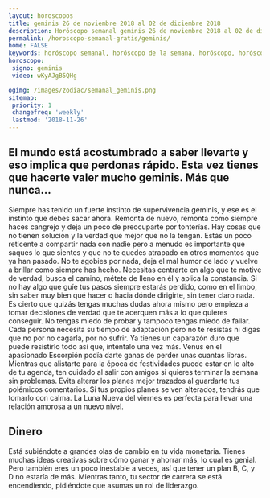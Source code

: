 ```yaml
---
layout: horoscopos
title: geminis 26 de noviembre 2018 al 02 de diciembre 2018 
description: Horóscopo semanal geminis 26 de noviembre 2018 al 02 de diciembre 2018. El mundo está acostumbrado a saber llevarte y eso implica que perdonas rápido. Esta vez tienes que hacerte valer mucho geminis. Más que nunca…
permalink: /horoscopo-semanal-gratis/geminis/
home: FALSE
keywords: horóscopo semanal, horóscopo de la semana, horóscopo, horóscopo gratis,horóscopos, horóscopo esperanza gracia, horoscopos geminis la semana, horóscopos gratis, Tarot, Astrologia, Zodíaco, geminis, horoscopo gratis, semanal
horoscopo:
 signo: geminis
 video: wKyAJgB5QHg

ogimg: /images/zodiac/semanal_geminis.png
sitemap:
 priority: 1
 changefreq: 'weekly'
 lastmod: '2018-11-26'
---
```




## El mundo está acostumbrado a saber llevarte y eso implica que perdonas rápido. Esta vez tienes que hacerte valer mucho geminis. Más que nunca…

Siempre has tenido un fuerte instinto de supervivencia geminis, y ese es el instinto que debes sacar ahora. Remonta de nuevo, remonta como siempre haces cangrejo y deja un poco de preocuparte por tonterías. Hay cosas que no tienen solución y la verdad que mejor que no la tengan. Estás un poco reticente a compartir nada con nadie pero a menudo es importante que saques lo que sientes y que no te quedes atrapado en otros momentos que ya han pasado. No te agobies por nada, deja el mal humor de lado y vuelve a brillar como siempre has hecho. Necesitas centrarte en algo que te motive de verdad, busca el camino, métete de lleno en él y aplica la constancia. Si no hay algo que guíe tus pasos siempre estarás perdido, como en el limbo, sin saber muy bien qué hacer o hacia dónde dirigirte, sin tener claro nada. Es cierto que quizás tengas muchas dudas ahora mismo pero empieza a tomar decisiones de verdad que te acerquen más a lo que quieres conseguir. No tengas miedo de probar y tampoco tengas miedo de fallar. Cada persona necesita su tiempo de adaptación pero no te resistas ni digas que no por no cagarla, por no sufrir. Ya tienes un caparazón duro que puede resistirlo todo así que, inténtalo una vez más.
Venus en el apasionado Escorpión podía darte ganas de perder unas cuantas libras. Mientras que alistarte para la época de festividades puede estar en lo alto de tu agenda, ten cuidado al salir con amigos si quieres terminar la semana sin problemas. Evita alterar los planes mejor trazados al guardarte tus polémicos comentarios. Si tus propios planes se ven alterados, tendrás que tomarlo con calma. La Luna Nueva del viernes es perfecta para llevar una relación amorosa a un nuevo nivel.

## Dinero

Está subiéndote a grandes olas de cambio en tu vida monetaria. Tienes muchas ideas creativas sobre cómo ganar y ahorrar más, lo cual es genial. Pero también eres un poco inestable a veces, así que tener un plan B, C, y D no estaría de más. Mientras tanto, tu sector de carrera se está encendiendo, pidiéndote que asumas un rol de liderazgo.